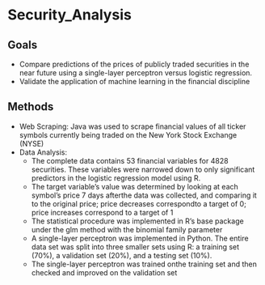 # Security_Analysis

## Goals
- Compare predictions of the prices of publicly traded securities in the near future using a single-layer perceptron versus logistic regression. 
- Validate the application of machine learning in the financial discipline

## Methods
- Web Scraping: Java was used to scrape financial values of all ticker symbols currently being traded on the New York Stock Exchange (NYSE)
- Data Analysis:
  <ul>
    <li>The complete data contains 53 financial variables for 4828 securities. These variables were narrowed down to only significant predictors in the logistic regression model using R.</li>
    <li>The target variable’s value was determined by looking at each symbol’s price 7 days afterthe data was collected,  and comparing it to the original price;  price decreases correspondto a target of 0; price increases correspond to a target of 1</li>
    <li>The statistical procedure was implemented in R’s base package under the glm method with the binomial family parameter</li>
    <li>A single-layer perceptron was implemented in Python. The entire data set was split into three smaller sets using R:  a training set (70%), a validation set (20%), and a testing set (10%).</li>
    <li>The single-layer perceptron was trained onthe training set and then checked and improved on the validation set</li>
  </ul>
